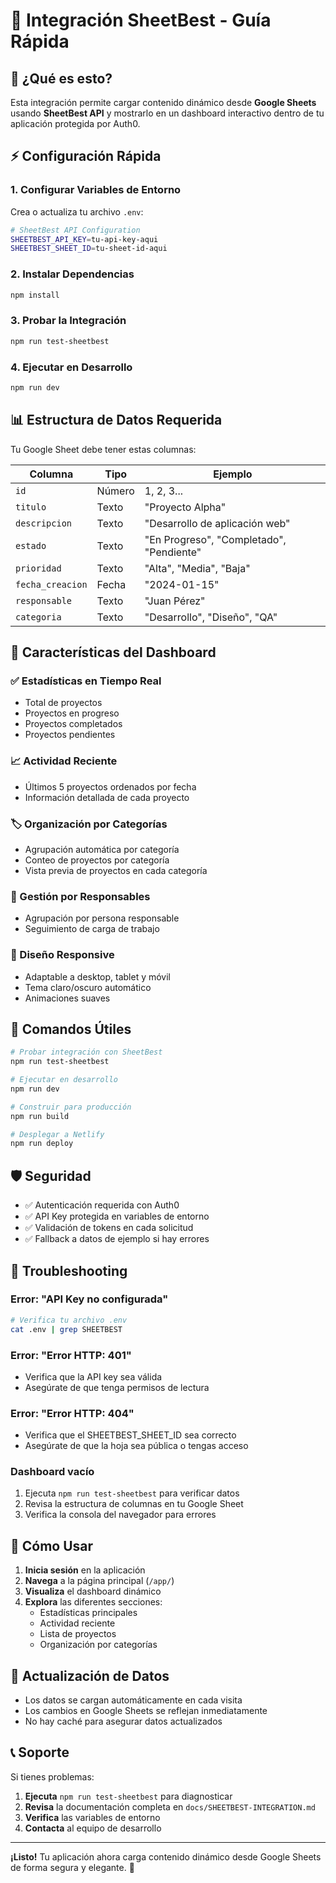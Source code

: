 # 🚀 Integración SheetBest - Guía Rápida

## 🎯 ¿Qué es esto?

Esta integración permite cargar contenido dinámico desde **Google Sheets** usando **SheetBest API** y mostrarlo en un dashboard interactivo dentro de tu aplicación protegida por Auth0.

## ⚡ Configuración Rápida

### 1. Configurar Variables de Entorno

Crea o actualiza tu archivo `.env`:

```bash
# SheetBest API Configuration
SHEETBEST_API_KEY=tu-api-key-aqui
SHEETBEST_SHEET_ID=tu-sheet-id-aqui
```

### 2. Instalar Dependencias

```bash
npm install
```

### 3. Probar la Integración

```bash
npm run test-sheetbest
```

### 4. Ejecutar en Desarrollo

```bash
npm run dev
```

## 📊 Estructura de Datos Requerida

Tu Google Sheet debe tener estas columnas:

| Columna | Tipo | Ejemplo |
|---------|------|---------|
| `id` | Número | 1, 2, 3... |
| `titulo` | Texto | "Proyecto Alpha" |
| `descripcion` | Texto | "Desarrollo de aplicación web" |
| `estado` | Texto | "En Progreso", "Completado", "Pendiente" |
| `prioridad` | Texto | "Alta", "Media", "Baja" |
| `fecha_creacion` | Fecha | "2024-01-15" |
| `responsable` | Texto | "Juan Pérez" |
| `categoria` | Texto | "Desarrollo", "Diseño", "QA" |

## 🎨 Características del Dashboard

### ✅ Estadísticas en Tiempo Real
- Total de proyectos
- Proyectos en progreso
- Proyectos completados
- Proyectos pendientes

### 📈 Actividad Reciente
- Últimos 5 proyectos ordenados por fecha
- Información detallada de cada proyecto

### 🏷️ Organización por Categorías
- Agrupación automática por categoría
- Conteo de proyectos por categoría
- Vista previa de proyectos en cada categoría

### 👥 Gestión por Responsables
- Agrupación por persona responsable
- Seguimiento de carga de trabajo

### 🎨 Diseño Responsive
- Adaptable a desktop, tablet y móvil
- Tema claro/oscuro automático
- Animaciones suaves

## 🔧 Comandos Útiles

```bash
# Probar integración con SheetBest
npm run test-sheetbest

# Ejecutar en desarrollo
npm run dev

# Construir para producción
npm run build

# Desplegar a Netlify
npm run deploy
```

## 🛡️ Seguridad

- ✅ Autenticación requerida con Auth0
- ✅ API Key protegida en variables de entorno
- ✅ Validación de tokens en cada solicitud
- ✅ Fallback a datos de ejemplo si hay errores

## 🐛 Troubleshooting

### Error: "API Key no configurada"
```bash
# Verifica tu archivo .env
cat .env | grep SHEETBEST
```

### Error: "Error HTTP: 401"
- Verifica que la API key sea válida
- Asegúrate de que tenga permisos de lectura

### Error: "Error HTTP: 404"
- Verifica que el SHEETBEST_SHEET_ID sea correcto
- Asegúrate de que la hoja sea pública o tengas acceso

### Dashboard vacío
1. Ejecuta `npm run test-sheetbest` para verificar datos
2. Revisa la estructura de columnas en tu Google Sheet
3. Verifica la consola del navegador para errores

## 📱 Cómo Usar

1. **Inicia sesión** en la aplicación
2. **Navega** a la página principal (`/app/`)
3. **Visualiza** el dashboard dinámico
4. **Explora** las diferentes secciones:
   - Estadísticas principales
   - Actividad reciente
   - Lista de proyectos
   - Organización por categorías

## 🔄 Actualización de Datos

- Los datos se cargan automáticamente en cada visita
- Los cambios en Google Sheets se reflejan inmediatamente
- No hay caché para asegurar datos actualizados

## 📞 Soporte

Si tienes problemas:

1. **Ejecuta** `npm run test-sheetbest` para diagnosticar
2. **Revisa** la documentación completa en `docs/SHEETBEST-INTEGRATION.md`
3. **Verifica** las variables de entorno
4. **Contacta** al equipo de desarrollo

---

**¡Listo!** Tu aplicación ahora carga contenido dinámico desde Google Sheets de forma segura y elegante. 🎉
